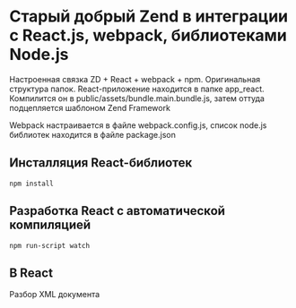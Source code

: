 # Старый добрый Zend в интеграции с React.js, webpack, библиотеками Node.js

Настроенная  связка ZD + React + webpack + npm.
Оригинальная структура папок. React-приложение находится в папке app_react. Компилится он в public/assets/bundle.main.bundle.js, затем оттуда подцепляется шаблоном Zend Framework

Webpack настраивается в файле webpack.config.js, список node.js библиотек находится в файле package.json

## Инсталляция React-библиотек
`npm install`

## Разработка React с автоматической компиляцией
`npm run-script watch`

## В React
Разбор XML документа
 
